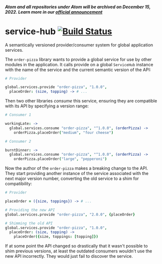 ##### Atom and all repositories under Atom will be archived on December 15, 2022. Learn more in our [official announcement](https://github.blog/2022-06-08-sunsetting-atom/)
 # service-hub [![Build Status](https://travis-ci.org/atom/service-hub.svg?branch=master)](https://travis-ci.org/atom/service-hub)

A semantically versioned provider/consumer system for global application services.

The `order-pizza` library wants to provide a global service for use by other
modules in the application. It calls provide on a global `ServiceHub` instance
with the name of the service and the current semantic version of the API:

```coffee
# Provider

global.services.provide "order-pizza", "1.0.0",
  placeOrder: (size, topping) -> # ...
```

Then two other libraries *consume* this service, ensuring they are compatible
with its API by specifying a version range:

```coffee
# Consumer 1

workingLate: ->
  global.services.consume "order-pizza", "^1.0.0", (orderPizza) ->
    orderPizza.placeOrder("medium", "four cheese")

# Consumer 2

burntDinner: ->
  global.services.consume "order-pizza", "^1.0.0", (orderPizza) ->
    orderPizza.placeOrder("large", "pepperoni")
```

Now the author of the `order-pizza` makes a breaking change to the API. They
start providing another instance of the service associated with the next major
version number, converting the old service to a shim for compatibility:

```coffee
# Provider

placeOrder = ({size, toppings}) -> # ...

# Providing the new API
global.services.provide "order-pizza", "2.0.0", {placeOrder}

# Shimming the old API
global.services.provide "order-pizza", "1.0.0",
  placeOrder: (size, topping) ->
    placeOrder({size, toppings: [topping]})
```

If at some point the API changed so drastically that it wasn't possible to shim
previous versions, at least the outdated consumers wouldn't use the new API
incorrectly. They would just fail to discover the service.
